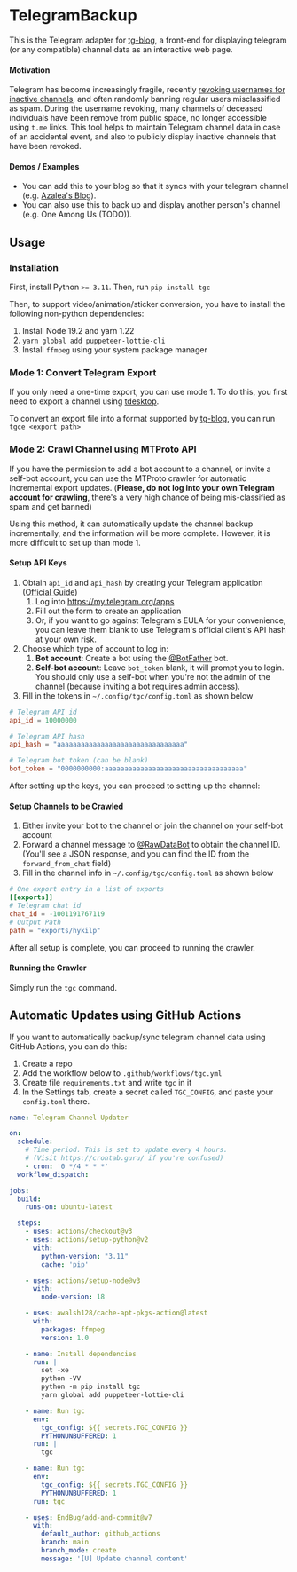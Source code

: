 # TelegramBackup

This is the Telegram adapter for [tg-blog](https://github.com/one-among-us/tg-blog), a front-end for displaying telegram (or any compatible) channel data as an interactive web page.

#### Motivation

Telegram has become increasingly fragile, recently [revoking usernames for inactive channels](https://t.me/tginfoen/1471), and often randomly banning regular users misclassified as spam. During the username revoking, many channels of deceased individuals have been remove from public space, no longer accessible using `t.me` links. This tool helps to maintain Telegram channel data in case of an accidental event, and also to publicly display inactive channels that have been revoked.

#### Demos / Examples

* You can add this to your blog so that it syncs with your telegram channel (e.g. [Azalea's Blog](https://aza.moe/life)).
* You can also use this to back up and display another person's channel (e.g. One Among Us (TODO)).

## Usage

### Installation

First, install Python `>= 3.11`. Then, run `pip install tgc`

Then, to support video/animation/sticker conversion, you have to install the following non-python dependencies:

1. Install Node 19.2 and yarn 1.22
2. `yarn global add puppeteer-lottie-cli`
3. Install `ffmpeg` using your system package manager

### Mode 1: Convert Telegram Export

If you only need a one-time export, you can use mode 1. To do this, you first need to export a channel using [tdesktop](https://github.com/telegramdesktop/tdesktop).

To convert an export file into a format supported by [tg-blog](https://github.com/one-among-us/tg-blog), you can run `tgce <export path>`

### Mode 2: Crawl Channel using MTProto API

If you have the permission to add a bot account to a channel, or invite a self-bot account, you can use the MTProto crawler for automatic incremental export updates. (**Please, do not log into your own Telegram account for crawling**, there's a very high chance of being mis-classified as spam and get banned)

Using this method, it can automatically update the channel backup incrementally, and the information will be more complete. However, it is more difficult to set up than mode 1.

#### Setup API Keys

1. Obtain `api_id` and `api_hash` by creating your Telegram application ([Official Guide](https://core.telegram.org/api/obtaining_api_id#obtaining-api-id))
    1. Log into https://my.telegram.org/apps
    2. Fill out the form to create an application
    3. Or, if you want to go against Telegram's EULA for your convenience, you can leave them blank to use Telegram's official client's API hash at your own risk.
2. Choose which type of account to log in:
    1. **Bot account**: Create a bot using the [@BotFather](https://t.me/BotFather) bot.
    2. **Self-bot account**: Leave `bot_token` blank, it will prompt you to login. You should only use a self-bot when you're not the admin of the channel (because inviting a bot requires admin access).
3. Fill in the tokens in `~/.config/tgc/config.toml` as shown below

```toml
# Telegram API id
api_id = 10000000

# Telegram API hash
api_hash = "aaaaaaaaaaaaaaaaaaaaaaaaaaaaaaaa"

# Telegram bot token (can be blank)
bot_token = "0000000000:aaaaaaaaaaaaaaaaaaaaaaaaaaaaaaaaaaa"
```

After setting up the keys, you can proceed to setting up the channel:

#### Setup Channels to be Crawled

1. Either invite your bot to the channel or join the channel on your self-bot account
2. Forward a channel message to [@RawDataBot](https://t.me/RawDataBot) to obtain the channel ID. (You'll see a JSON response, and you can find the ID from the `forward_from_chat` field)
3. Fill in the channel info in `~/.config/tgc/config.toml` as shown below

```toml
# One export entry in a list of exports
[[exports]]
# Telegram chat id
chat_id = -1001191767119
# Output Path
path = "exports/hykilp"
```

After all setup is complete, you can proceed to running the crawler.

#### Running the Crawler

Simply run the `tgc` command.

## Automatic Updates using GitHub Actions

If you want to automatically backup/sync telegram channel data using GitHub Actions, you can do this:

1. Create a repo
2. Add the workflow below to `.github/workflows/tgc.yml`
3. Create file `requirements.txt` and write `tgc` in it
4. In the Settings tab, create a secret called `TGC_CONFIG`, and paste your `config.toml` there.

```yml
name: Telegram Channel Updater

on:
  schedule:
    # Time period. This is set to update every 4 hours.
    # (Visit https://crontab.guru/ if you're confused)
    - cron: '0 */4 * * *'
  workflow_dispatch:

jobs:
  build:
    runs-on: ubuntu-latest

  steps:
    - uses: actions/checkout@v3
    - uses: actions/setup-python@v2
      with:
        python-version: "3.11"
        cache: 'pip'

    - uses: actions/setup-node@v3
      with:
        node-version: 18

    - uses: awalsh128/cache-apt-pkgs-action@latest
      with:
        packages: ffmpeg
        version: 1.0

    - name: Install dependencies
      run: |
        set -xe
        python -VV
        python -m pip install tgc
        yarn global add puppeteer-lottie-cli

    - name: Run tgc
      env:
        tgc_config: ${{ secrets.TGC_CONFIG }}
        PYTHONUNBUFFERED: 1
      run: |
        tgc

    - name: Run tgc
      env:
        tgc_config: ${{ secrets.TGC_CONFIG }}
        PYTHONUNBUFFERED: 1
      run: tgc

    - uses: EndBug/add-and-commit@v7
      with:
        default_author: github_actions
        branch: main
        branch_mode: create
        message: '[U] Update channel content'
```
